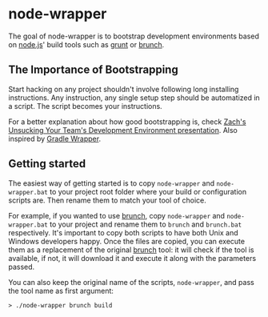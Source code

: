 node-wrapper
============

The goal of node-wrapper is to bootstrap development environments based
on [node.js](http://nodejs.org)' build tools such as [grunt](http://gruntjs.com/)
or [brunch](http://brunch.io).

The Importance of Bootstrapping 
-------------------------------

Start hacking on any project shouldn't involve following long installing instructions.
Any instruction, any single setup step should be automatized in a script. The script
becomes your instructions.

For a better explanation about how good bootstrapping is, check [Zach's Unsucking Your Team's Development Environment presentation](http://zachholman.com/talk/unsucking-your-teams-development-environment). Also inspired by
[Gradle Wrapper](http://gradle.org/docs/current/userguide/gradle_wrapper.html).

Getting started
---------------

The easiest way of getting started is to copy ```node-wrapper``` and
```node-wrapper.bat``` to your project root folder where your build or configuration
scripts are. Then rename them to match your tool of choice.

For example, if you wanted to use [brunch](http://brunch.io), copy
```node-wrapper``` and ```node-wrapper.bat``` to your project and rename
them to ```brunch``` and ```brunch.bat``` respectively. It's important
to copy both scripts to have both Unix and Windows developers happy.
Once the files are copied, you can execute them as a replacement of
the original [brunch](http://brunch.io) tool: it will check if the
tool is available, if not, it will download it and execute it along
with the parameters passed.

You can also keep the original name of the scripts, ```node-wrapper```,
and pass the tool name as first argument:
```shell
> ./node-wrapper brunch build
```
